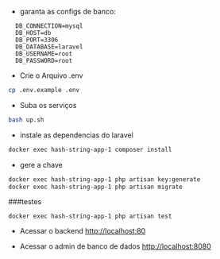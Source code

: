 - garanta as configs de banco:
```
  DB_CONNECTION=mysql
  DB_HOST=db
  DB_PORT=3306
  DB_DATABASE=laravel
  DB_USERNAME=root
  DB_PASSWORD=root
```

- Crie o Arquivo .env
```sh
cp .env.example .env
```

- Suba os serviços
```sh
bash up.sh
```


- instale as dependencias do laravel
```sh
docker exec hash-string-app-1 composer install
```

- gere a chave
```sh
docker exec hash-string-app-1 php artisan key:generate
docker exec hash-string-app-1 php artisan migrate
```

###testes
````
docker exec hash-string-app-1 php artisan test
````


- Acessar o backend
[http://localhost:80](http://localhost:80)

- Acessar o admin de banco de dados
[http://localhost:8080](http://localhost:8080)


